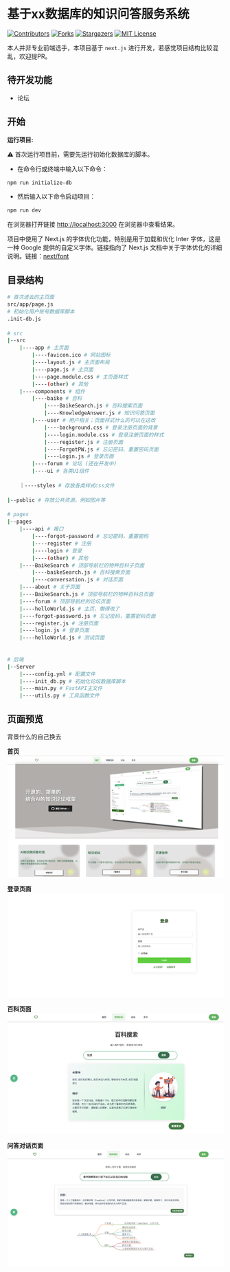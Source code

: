 # 基于xx数据库的知识问答服务系统

<!-- PROJECT SHIELDS -->
[![Contributors][contributors-shield]][contributors-url]
[![Forks][forks-shield]][forks-url]
[![Stargazers][stars-shield]][stars-url]
[![MIT License][license-shield]][license-url]
<!-- PROJECT LOGO -->

本人并非专业前端选手，本项目基于 `next.js` 进行开发，若感觉项目结构比较混乱，欢迎提PR。


## 待开发功能
- 论坛


## 开始
**运行项目:**

⚠️ 首次运行项目前，需要先运行初始化数据库的脚本。
- 在命令行或终端中输入以下命令：
```bash
npm run initialize-db
```

- 然后输入以下命令启动项目：
```bash
npm run dev
```

在浏览器打开链接 [http://localhost:3000](http://localhost:3000) 在浏览器中查看结果。

项目中使用了 Next.js 的字体优化功能，特别是用于加载和优化 Inter 字体，这是一种 Google 提供的自定义字体。链接指向了 Next.js 文档中关于字体优化的详细说明。链接：[next/font](https://nextjs.org/docs/basic-features/font-optimization)

## 目录结构
```bash
# 首次进去的主页面
src/app/page.js
# 初始化用户账号数据库脚本
.init-db.js

# src
|--src
    |----app # 主页面
        |----favicon.ico # 网站图标
        |----layout.js # 主页面布局
        |----page.js # 主页面
        |----page.module.css # 主页面样式
        |----(other) # 其他
    |----components # 组件
        |----baike # 百科
            |----BaikeSearch.js # 百科搜索页面
            |----KnowledgeAnswer.js # 知识问答页面
        |----user # 用户相关；页面样式什么的可以在这改
            |----background.css # 登录注册页面的背景
            |----login.module.css # 登录注册页面的样式
            |----register.js # 注册页面
            |----ForgotPW.js # 忘记密码、重置密码页面
            |----Login.js # 登录页面
        |----forum # 论坛 (还在开发中)
        |----ui # 各类UI组件
    
    ｜----styles # 存放各类样式css文件

|--public # 存放公共资源，例如图片等

# pages
|--pages
    |----api # 接口
        |----forgot-password # 忘记密码，重置密码
        |----register # 注册
        |----login # 登录
        |----(other) # 其他
    |----BaikeSearch # 顶部导航栏的物种百科子页面
        |----baikeSearch.js # 百科搜索页面
        |----conversation.js # 对话页面
    |----about # 关于页面
    |----BaikeSearch.js # 顶部导航栏的物种百科总页面
    |----forum # 顶部导航栏的论坛页面
    |----helloWorld.js # 主页，懒得改了
    |----forgot-password.js # 忘记密码，重置密码页面
    |----register.js # 注册页面
    |----login.js # 登录页面
    |----helloWorld.js # 测试页面


# 后端
|--Server
    |----config.yml # 配置文件
    |----init_db.py # 初始化论坛数据库脚本
    |----main.py # FastAPI主文件
    |----utils.py # 工具函数文件
```


## 页面预览

背景什么的自己换去

**首页**
![首页](./public/imgs/首页.jpg)

**登录页面**
![登录](./public/imgs/登录.png)

**百科页面**
![百科](./public/imgs/百科.png)

**问答对话页面**
![问答对话](./public/imgs/问答.png)

<!-- links -->
[your-project-path]:Chal1ce/A-Single-Framework-For-KnowledgeBaseQA
[contributors-shield]: https://img.shields.io/github/contributors/Chal1ce/A-Single-Framework-For-KnowledgeBaseQA.svg?style=flat-square
[contributors-url]: https://github.com/Chal1ce/A-Single-Framework-For-KnowledgeBaseQA/graphs/contributors
[forks-shield]: https://img.shields.io/github/forks/Chal1ce/A-Single-Framework-For-KnowledgeBaseQA.svg?style=flat-square
[forks-url]: https://github.com/Chal1ce/A-Single-Framework-For-KnowledgeBaseQA/network/members
[stars-shield]: https://img.shields.io/github/stars/Chal1ce/A-Single-Framework-For-KnowledgeBaseQA.svg?style=flat-square
[stars-url]: https://github.com/Chal1ce/A-Single-Framework-For-KnowledgeBaseQA/stargazers
[issues-shield]: https://img.shields.io/github/issues/Chal1ce/A-Single-Framework-For-KnowledgeBaseQA.svg?style=flat-square
[issues-url]: https://img.shields.io/github/issues/Chal1ce/A-Single-Framework-For-KnowledgeBaseQA.svg
[license-shield]: https://img.shields.io/github/license/Chal1ce/A-Single-Framework-For-KnowledgeBaseQA.svg?style=flat-square
[license-url]: https://github.com/Chal1ce/A-Single-Framework-For-KnowledgeBaseQA/blob/master/LICENSE.txt
[linkedin-shield]: https://img.shields.io/badge/-LinkedIn-black.svg?style=flat-square&logo=linkedin&colorB=555
[linkedin-url]: https://linkedin.com/in/shaojintian